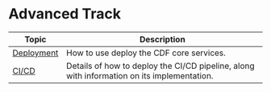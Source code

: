 # Advanced Track

Topic | Description
---|---
[Deployment](./deployment.md) | How to use deploy the CDF core services.
[CI/CD](./cicd.md) | Details of how to deploy the CI/CD pipeline, along with information on its implementation.
